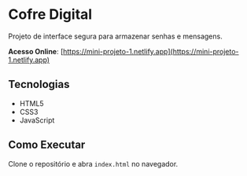 # Cofre Digital

Projeto de interface segura para armazenar senhas e mensagens.

**Acesso Online**: [https://mini-projeto-1.netlify.app](https://mini-projeto-1.netlify.app)

## Tecnologias
- HTML5
- CSS3
- JavaScript

## Como Executar
Clone o repositório e abra `index.html` no navegador.